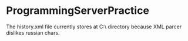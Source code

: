 # ProgrammingServerPractice

The history.xml file currently stores at C:\ directory because XML parcer dislikes russian chars.
